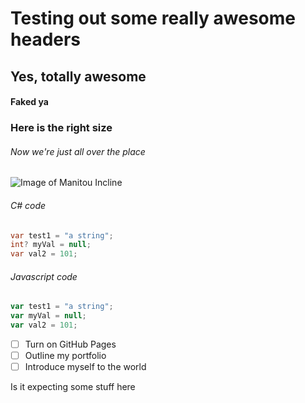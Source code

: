 # Testing out some really awesome headers
## Yes, totally awesome
#### Faked ya
### Here is the right size
###### Now we're just all over the place

![Image of Manitou Incline](http://www.bouty.me/images/incline.jpg)

###### C# code
``` c#
var test1 = "a string";
int? myVal = null;
var val2 = 101;
```

###### Javascript code
``` javascript
var test1 = "a string";
var myVal = null;
var val2 = 101;
```

- [ ] Turn on GitHub Pages
- [ ] Outline my portfolio
- [ ] Introduce myself to the world

Is it expecting some stuff here
